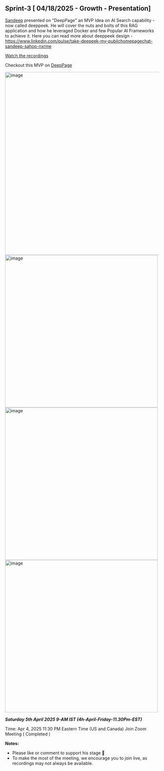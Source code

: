 ## Sprint-3 [ 04/18/2025 - Growth - Presentation]

[Sandeep](www.interviewdose.com/contacts) presented on "DeepPage" an MVP Idea on AI Search capability - now called deeppeek.
He will cover the nuts and bolts of this RAG application and how he leveraged Docker and few Popular AI Frameworks to achieve it.
Here you can read more about deeppeek design - https://www.linkedin.com/pulse/take-deepeek-my-publichomepagechat-sandeep-sahoo-nxrme

[Watch the recordings](https://youtu.be/ieBaYdBLWlg)  

Checkout this MVP on [DeepPage](http://publichome.page/chat)

<img width="600" alt="image" src="https://github.com/user-attachments/assets/96a5037a-391a-404e-a77e-dba2e6ebb93c" />
<img width="500" alt="image" src="https://github.com/user-attachments/assets/083305f5-748d-4845-9abe-1012527a7585" />

<img width="500" alt="image" src="https://github.com/user-attachments/assets/e6e1b0b4-5c6e-4243-b7a9-2d8b686d9269" />

<img width="500" alt="image" src="https://github.com/user-attachments/assets/a692ec3c-8103-46db-852f-5eafb1d6df4f" />


_**Saturday 5th April 2025 9-AM IST (4h-April-Friday-11.30Pm-EST)**_

Time: Apr 4, 2025 11:30 PM Eastern Time (US and Canada)
Join Zoom Meeting ( Completed )

**Notes:**
- Please like or comment to support his stage 🚀
- To make the most of the meeting, we encourage you to join live, as recordings may not always be available.
